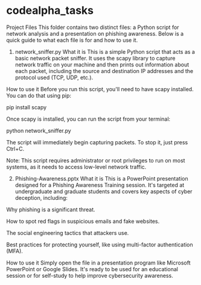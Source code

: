 # codealpha_tasks
Project Files
This folder contains two distinct files: a Python script for network analysis and a presentation on phishing awareness. Below is a quick guide to what each file is for and how to use it.

1. network_sniffer.py
What it is
This is a simple Python script that acts as a basic network packet sniffer. It uses the scapy library to capture network traffic on your machine and then prints out information about each packet, including the source and destination IP addresses and the protocol used (TCP, UDP, etc.).

How to use it
Before you run this script, you'll need to have scapy installed. You can do that using pip:

pip install scapy

Once scapy is installed, you can run the script from your terminal:

python network_sniffer.py

The script will immediately begin capturing packets. To stop it, just press Ctrl+C.

Note: This script requires administrator or root privileges to run on most systems, as it needs to access low-level network traffic.

2. Phishing-Awareness.pptx
What it is
This is a PowerPoint presentation designed for a Phishing Awareness Training session. It's targeted at undergraduate and graduate students and covers key aspects of cyber deception, including:

Why phishing is a significant threat.

How to spot red flags in suspicious emails and fake websites.

The social engineering tactics that attackers use.

Best practices for protecting yourself, like using multi-factor authentication (MFA).

How to use it
Simply open the file in a presentation program like Microsoft PowerPoint or Google Slides. It's ready to be used for an educational session or for self-study to help improve cybersecurity awareness.
